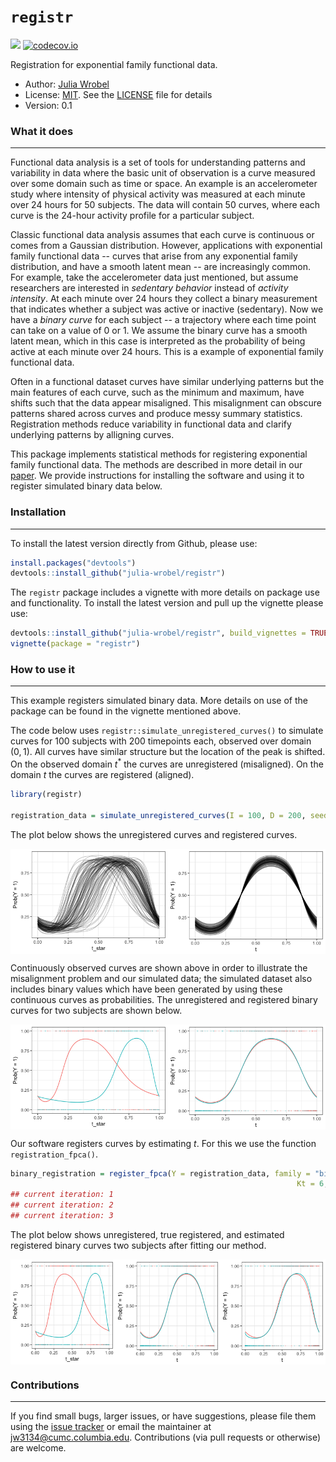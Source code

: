 
<!-- README.md is generated from README.Rmd. Please edit that file -->
`registr`
=========

[![](https://travis-ci.org/julia-wrobel/registr.svg?branch=master)](https://travis-ci.org/julia-wrobel/registr) [![codecov.io](https://codecov.io/gh/julia-wrobel/registr/coverage.svg?branch=master)](https://codecov.io/gh/julia-wrobel/registr/coverage.svg?branch=master)

Registration for exponential family functional data.

-   Author: [Julia Wrobel](http://juliawrobel.com)
-   License: [MIT](https://opensource.org/licenses/MIT). See the [LICENSE](LICENSE) file for details
-   Version: 0.1

### What it does

------------------------------------------------------------------------

Functional data analysis is a set of tools for understanding patterns and variability in data where the basic unit of observation is a curve measured over some domain such as time or space. An example is an accelerometer study where intensity of physical activity was measured at each minute over 24 hours for 50 subjects. The data will contain 50 curves, where each curve is the 24-hour activity profile for a particular subject.

Classic functional data analysis assumes that each curve is continuous or comes from a Gaussian distribution. However, applications with exponential family functional data -- curves that arise from any exponential family distribution, and have a smooth latent mean -- are increasingly common. For example, take the accelerometer data just mentioned, but assume researchers are interested in *sedentary behavior* instead of *activity intensity*. At each minute over 24 hours they collect a binary measurement that indicates whether a subject was active or inactive (sedentary). Now we have a *binary curve* for each subject -- a trajectory where each time point can take on a value of 0 or 1. We assume the binary curve has a smooth latent mean, which in this case is interpreted as the probability of being active at each minute over 24 hours. This is a example of exponential family functional data.

Often in a functional dataset curves have similar underlying patterns but the main features of each curve, such as the minimum and maximum, have shifts such that the data appear misaligned. This misalignment can obscure patterns shared across curves and produce messy summary statistics. Registration methods reduce variability in functional data and clarify underlying patterns by alligning curves.

This package implements statistical methods for registering exponential family functional data. The methods are described in more detail in our [paper](http://juliawrobel.com/Downloads/registration_ef.pdf). We provide instructions for installing the software and using it to register simulated binary data below.

### Installation

------------------------------------------------------------------------

To install the latest version directly from Github, please use:

``` r
install.packages("devtools")
devtools::install_github("julia-wrobel/registr")
```

The `registr` package includes a vignette with more details on package use and functionality. To install the latest version and pull up the vignette please use:

``` r
devtools::install_github("julia-wrobel/registr", build_vignettes = TRUE)
vignette(package = "registr")
```

### How to use it

------------------------------------------------------------------------

This example registers simulated binary data. More details on use of the package can be found in the vignette mentioned above.

The code below uses `registr::simulate_unregistered_curves()` to simulate curves for 100 subjects with 200 timepoints each, observed over domain (0, 1). All curves have similar structure but the location of the peak is shifted. On the observed domain *t*<sup>\*</sup> the curves are unregistered (misaligned). On the domain *t* the curves are registered (aligned).

``` r
library(registr)

registration_data = simulate_unregistered_curves(I = 100, D = 200, seed = 2018)
```

The plot below shows the unregistered curves and registered curves.

<img src="README_files/figure-markdown_github-ascii_identifiers/plot_sim_data-1.png" style="display: block; margin: auto;" />

Continuously observed curves are shown above in order to illustrate the misalignment problem and our simulated data; the simulated dataset also includes binary values which have been generated by using these continuous curves as probabilities. The unregistered and registered binary curves for two subjects are shown below.

<img src="README_files/figure-markdown_github-ascii_identifiers/plot_2subjs-1.png" style="display: block; margin: auto;" />

Our software registers curves by estimating *t*. For this we use the function `registration_fpca()`.

``` r
binary_registration = register_fpca(Y = registration_data, family = "binomial", 
                                                                Kt = 6, Kh = 3, npc  = 1)
## current iteration: 1
## current iteration: 2
## current iteration: 3
```

The plot below shows unregistered, true registered, and estimated registered binary curves two subjects after fitting our method.

<img src="README_files/figure-markdown_github-ascii_identifiers/plot_fit-1.png" style="display: block; margin: auto;" />

### Contributions

------------------------------------------------------------------------

If you find small bugs, larger issues, or have suggestions, please file them using the [issue tracker](https://github.com/julia-wrobel/registr/issues) or email the maintainer at <jw3134@cumc.columbia.edu>. Contributions (via pull requests or otherwise) are welcome.
